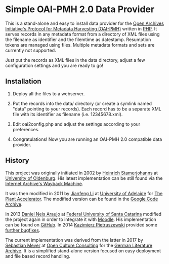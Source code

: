 Simple OAI-PMH 2.0 Data Provider
================================

This is a stand-alone and easy to install data provider for the [Open Archives Initiative's Protocol for Metadata Harvesting (OAI-PMH)](http://openarchives.org/pmh/) written in [PHP](http://php.net/). It serves records in any metadata format from a directory of XML files using the filename as identifier and the filemtime as datestamp. Resumption tokens are managed using files. Multiple metadata formats and sets are currently not supported.

Just put the records as XML files in the data directory, adjust a few configuration settings and you are ready to go!

Installation
------------

1. Deploy all the files to a webserver.

2. Put the records into the data/ directory (or create a symlink named "data" pointing to your records). Each record has to be a separate XML file with its identifier as filename (i.e. 12345678.xml).

3. Edit oai2config.php and adjust the settings according to your preferences.

4. Congratulations! Now you are running an OAI-PMH 2.0 compatible data provider.

History
-------

This project was originally initiated in 2002 by [Heinrich Stamerjohanns](mailto:stamer@uni-oldenburg.de) at [University of Oldenburg](https://www.uni-oldenburg.de/en/). His latest implementation can be still found via the [Internet Archive's Wayback Machine](https://web.archive.org/web/*/http://physnet.uni-oldenburg.de/oai/).

It was then modified in 2011 by [Jianfeng Li](mailto:jianfeng.li@adelaide.edu.au) at [University of Adelaide](http://www.adelaide.edu.au/) for [The Plant Accelerator](http://www.plantaccelerator.org.au/). The modified version can be found in the [Google Code Archive](https://code.google.com/archive/p/oai-pmh-2/).

In 2013 [Daniel Neis Araujo](mailto:danielneis@gmail.com) at [Federal University of Santa Catarina](http://en.ufsc.br/) modified the project again in order to integrate it with [Moodle](https://moodle.org/). His implementation can be found on [GitHub](https://github.com/danielneis/oai_pmh). In 2014 [Kazimierz Pietruszewski](mailto:antenna@antenna.io) provided some [further bugfixes](https://github.com/antennaio/oai_pmh).

The current implementation was derived from the latter in 2017 by [Sebastian Meyer](mailto:sebastian.meyer@opencultureconsutling.com) at [Open Culture Consulting](https://www.opencultureconsulting.com/) for the [German Literature Archive](http://www.dla-marbach.de/en/). It is a simplified stand-alone version focused on easy deployment and file based record handling.
